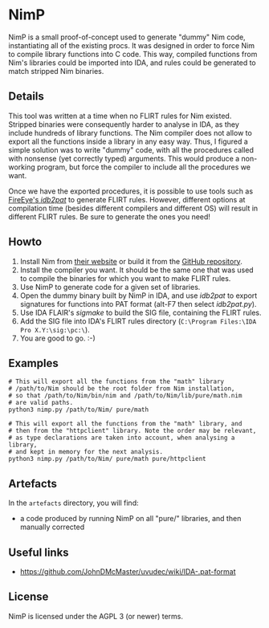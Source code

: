 # NimP

NimP is a small proof-of-concept used to generate "dummy" Nim code, instantiating all of the existing procs.
It was designed in order to force Nim to compile library functions into C code.
This way, compiled functions from Nim's libraries could be imported into IDA, and rules could be generated
to match stripped Nim binaries.

## Details

This tool was written at a time when no FLIRT rules for Nim existed.
Stripped binaries were consequently harder to analyse in IDA, as they include hundreds of library functions.
The Nim compiler does not allow to export all the functions inside a library in any easy way.
Thus, I figured a simple solution was to write "dummy" code, with all the procedures called with nonsense (yet correctly typed) arguments. This would produce a non-working program, but force the compiler to include all the procedures we want.

Once we have the exported procedures, it is possible to use tools such as [FireEye's *idb2pat*](https://github.com/fireeye/flare-ida/blob/master/python/flare/idb2pat.py) to generate FLIRT rules. However, different options at compilation time (besides different compilers and different OS) will result in different FLIRT rules. Be sure to generate the ones you need!

## Howto

1. Install Nim from [their website](https://nim-lang.org/install.html) or build it from the [GitHub repository](https://github.com/nim-lang/Nim/).
2. Install the compiler you want. It should be the same one that was used to compile the binaries for which you want to make FLIRT rules.
3. Use NimP to generate code for a given set of libraries.
4. Open the dummy binary built by NimP in IDA, and use *idb2pat* to export signatures for functions into PAT format (alt-F7 then select *idb2pat.py*).
5. Use IDA FLAIR's *sigmake* to build the SIG file, containing the FLIRT rules.
6. Add the SIG file into IDA's FLIRT rules directory (`C:\Program Files:\IDA Pro X.Y:\sig:\pc:\`).
7. You are good to go. :-)


## Examples

```
# This will export all the functions from the "math" library
# /path/to/Nim should be the root folder from Nim installation,
# so that /path/to/Nim/bin/nim and /path/to/Nim/lib/pure/math.nim
# are valid paths.
python3 nimp.py /path/to/Nim/ pure/math

# This will export all the functions from the "math" library, and
# then from the "httpclient" library. Note the order may be relevant,
# as type declarations are taken into account, when analysing a library,
# and kept in memory for the next analysis.
python3 nimp.py /path/to/Nim/ pure/math pure/httpclient
```

## Artefacts
In the `artefacts` directory, you will find:
- a code produced by running NimP on all "pure/" libraries, and then manually corrected

## Useful links
- https://github.com/JohnDMcMaster/uvudec/wiki/IDA-.pat-format

## License
NimP is licensed under the AGPL 3 (or newer) terms.
